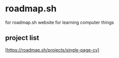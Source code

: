 # roadmap.sh
for roadmap.sh website for learning computer things

## project list

[https://roadmap.sh/projects/single-page-cv]
